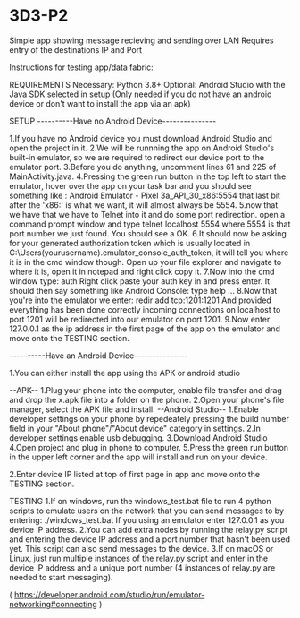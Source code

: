 # 3D3-P2
Simple app showing message recieving and sending over LAN
Requires entry of the destinations IP and Port

Instructions for testing app/data fabric:

REQUIREMENTS
Necessary: Python 3.8+
Optional: Android Studio with the Java SDK selected in setup (Only needed if you do not have an android device or don't want to install the app via an apk)

SETUP
----------Have no Android Device---------------

1.If you have no Android device you must download Android Studio and open the project in it.
2.We will be runnning the app on Android Studio's built-in emulator, so we are required to redirect our device port to the emulator port.
3.Before you do anything, uncomment lines 61 and 225 of MainActivity.java.
4.Pressing the green run button in the top left to start the emulator, hover over the app on your task bar and you should see 
  something like : Android Emulator - Pixel 3a_API_30_x86:5554
  that last bit after the 'x86:' is what we want, it will almost always be 5554.
5.now that we have that we have to Telnet into it and do some port redirection.
  open a command prompt window and type 
  telnet localhost 5554
  where 5554 is that port number we just found. You should see a OK.
6.It should now be asking for your generated authorization token which is usually located in C:\Users\(yourusername)\.emulator_console_auth_token,
  it will tell you where it is in the cmd window though. Open up your file explorer and navigate to where it is, 
  open it in notepad and right click copy it.
7.Now into the cmd window type: auth 
  Right click paste your auth key in and press enter. It should then say something like Android Console: type help ...
8.Now that you're into the emulator we enter:
  redir add tcp:1201:1201
  And provided everything has been done correctly incoming connections on localhost to port 1201 will be redirected into our emulator on port 1201.
9.Now enter 127.0.0.1 as the ip address in the first page of the app on the emulator and move onto the TESTING section.

----------Have an Android Device---------------

1.You can either install the app using the APK or android studio

--APK--
1.Plug your phone into the computer, enable file transfer and drag and drop the x.apk file into a folder on the phone.
2.Open your phone's file manager, select the APK file and install.
--Android Studio--
1.Enable developer settings on your phone by repedeately pressing the build number field in your "About phone"/"About device" category in settings.
2.In developer settings enable usb debugging.
3.Download Android Studio
4.Open project and plug in phone to computer.
5.Press the green run button in the upper left corner and the app will install and run on your device.

2.Enter device IP listed at top of first page in app and move onto the TESTING section.

TESTING
1.If on windows, run the windows_test.bat file to run 4 python scripts to emulate users on the network that you can send messages to by entering:
  ./windows_test.bat <device IP address>
  If you using an emulator enter 127.0.0.1 as you device IP address.
2.You can add extra nodes by running the relay.py script and entering the device IP address and a port number that hasn't been used yet. This script can also send messages to the device.
3.If on macOS or Linux, just run multiple instances of the relay.py script and enter in the device IP address and a unique port number (4 instances of relay.py are needed to start messaging).
  
( https://developer.android.com/studio/run/emulator-networking#connecting )
